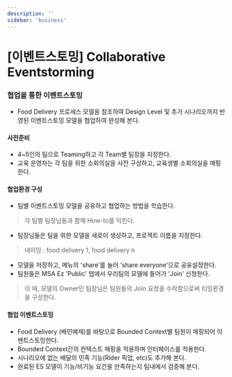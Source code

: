 ```yaml
---
description: ''
sidebar: 'business'
---
```


# [이벤트스토밍] Collaborative Eventstorming

### 협업을 통한 이벤트스토밍

- Food Delivery 프로세스 모델을 참조하여 Design Level 및 추가 시나리오까지 반영된 이벤트스토밍 모델을 협업하여 완성해 본다.

#### 사전준비
- 4~5인의 팀으로 Teaming하고 각 Team별 팀장을 지정한다.
- 교육 운영자는 각 팀을 위한 소회의실을 사전 구성하고, 교육생별 소회의실을 매핑한다.

#### 협업환경 구성
- 팀별 이벤트스토밍 모델을 공유하고 협업하는 방법을 학습한다.
> 각 팀별 팀장님들과 함께 How-to를 익힌다.
- 팀장님들은 팀을 위한 모델을 새로이 생성하고, 프로젝트 이름을 지정한다.
> 네이밍 : food delivery 1, food delivery n
- 모델을 저장하고, 메뉴의 'share'를 눌러 'share everyone'으로 공유설정한다.
- 팀원들은 MSA Ez 'Public' 탭에서 우리팀의 모델에 들어가 'Join' 신청한다.
> 이 때, 모델의 Owner인 팀장님은 팀원들의 Join 요청을 수락함으로써 티밍환경을 구성한다.

#### 협업 이벤트스토밍 
-  Food Delivery (배민예제)를 바탕으로 Bounded Context별 팀원이 매핑되어 이벤트스토밍한다.
-  Bounded Context간의 컨텍스트 매핑을 적용하며 인터페이스를 적용한다.
-  시나리오에 없는 배달의 민족 기능(Rider 픽업, etc)도 추가해 본다.
- 완료된 ES 모델이 기능/비기능 요건을 만족하는지 팀내에서 검증해 본다.

